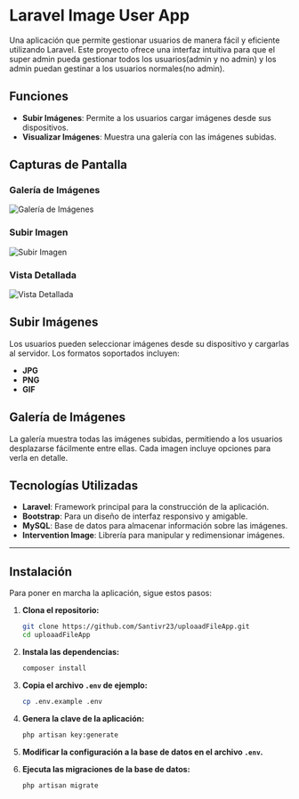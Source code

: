 # Laravel Image User App

Una aplicación que permite gestionar usuarios de manera fácil y eficiente utilizando Laravel. Este proyecto ofrece una interfaz intuitiva para que el super admin pueda gestionar todos los usuarios(admin y no admin) y los admin puedan gestinar a los usuarios normales(no admin).

## Funciones
- **Subir Imágenes**: Permite a los usuarios cargar imágenes desde sus dispositivos.
- **Visualizar Imágenes**: Muestra una galería con las imágenes subidas.

## Capturas de Pantalla

### Galería de Imágenes
![Galería de Imágenes](img/index.png)

### Subir Imagen
![Subir Imagen](img/subir.png)

### Vista Detallada
![Vista Detallada](img/ver.png)

## Subir Imágenes

Los usuarios pueden seleccionar imágenes desde su dispositivo y cargarlas al servidor. Los formatos soportados incluyen:

- **JPG**
- **PNG**
- **GIF**

## Galería de Imágenes

La galería muestra todas las imágenes subidas, permitiendo a los usuarios desplazarse fácilmente entre ellas. Cada imagen incluye opciones para verla en detalle.

## Tecnologías Utilizadas

- **Laravel**: Framework principal para la construcción de la aplicación.
- **Bootstrap**: Para un diseño de interfaz responsivo y amigable.
- **MySQL**: Base de datos para almacenar información sobre las imágenes.
- **Intervention Image**: Librería para manipular y redimensionar imágenes.

---

## Instalación

Para poner en marcha la aplicación, sigue estos pasos:

1. **Clona el repositorio:**
    ```bash
    git clone https://github.com/Santivr23/uploaadFileApp.git
    cd uploaadFileApp
    ```

2. **Instala las dependencias:**
    ```bash
    composer install
    ```

3. **Copia el archivo `.env` de ejemplo:**
    ```bash
    cp .env.example .env
    ```

4. **Genera la clave de la aplicación:**
    ```bash
    php artisan key:generate
    ```

5. **Modificar la configuración a la base de datos en el archivo `.env`.**

6. **Ejecuta las migraciones de la base de datos:**
    ```bash
    php artisan migrate
    ```


